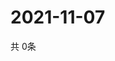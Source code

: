 # 2021-11-07
  共 0条

  <!-- BEGIN -->
  <!-- 最后更新时间Sun Nov 07 2021 16:04:56 GMT+0000 (Coordinated Universal Time) -->
  
  <!-- END -->
  
  